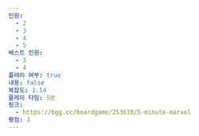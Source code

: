 ```yaml
---
인원:
  - 2
  - 3
  - 4
  - 5
베스트 인원:
  - 3
  - 4
플레이 여부: true
내용: false
복잡도: 1.14
플레이 타임: 5분
링크:
  - https://bgg.cc/boardgame/253618/5-minute-marvel
평점: 3
---
```

